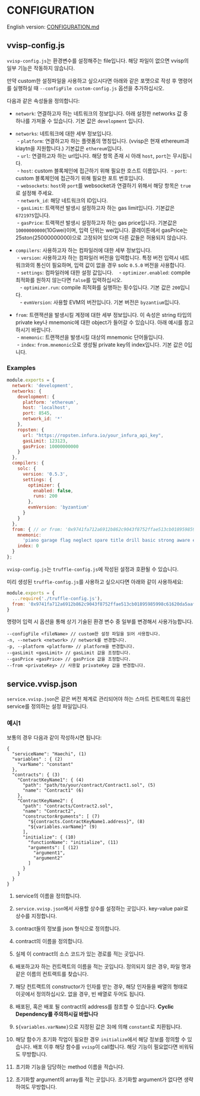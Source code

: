 # CONFIGURATION

English version: [CONFIGURATION.md](./CONFIGURATION.md)

## <a name="config"></a>vvisp-config.js

`vvisp-config.js`는 환경변수를 설정해주는 file입니다.
해당 파일이 없으면 vvisp의 일부 기능은 작동하지 않습니다. 

만약 custom한 설정파일을 사용하고 싶으시다면 아래와 같은 포맷으로 작성 후 명령어를 실행하실 때 `--configFile custom-config.js` 옵션을 추가하십시오.

다음과 같은 속성들을 정의합니다:

- `network`:
    연결하고자 하는 네트워크의 정보입니다.
    아래 설정한 networks 값 중 하나를 가져올 수 있습니다.
    기본 값은 `development` 입니다. 

- `networks`:
    네트워크에 대한 세부 정보입니다.  
  &nbsp;- `platform`:
        연결하고자 하는 플랫폼의 명칭입니다. (vvisp은 현재 ethereum과 klaytn을 지원합니다.)
        기본값은 `ethereum`입니다.  
&nbsp;- `url`:
        연결하고자 하는 url입니다.
        해당 항목 존재 시 아래 `host`, `port`는 무시됩니다.  
&nbsp;- `host`:
        custom 블록체인에 접근하기 위해 필요한 호스트 이름입니다.
&nbsp;- `port`:
        custom 블록체인에 접근하기 위해 필요한 포트 번호입니다.  
&nbsp;- `websockets`:
        `host`와 `port`를 websocket과 연결하기 위해서 해당 항목은 `true`로 설정해 주세요.   
&nbsp;- `network_id`:
        해당 네트워크의 ID입니다.  
&nbsp;- `gasLimit`:
        트랙잭션 발생시 설정하고자 하는 gas limit입니다.
        기본값은 `6721975`입니다.  
&nbsp;- `gasPrice`:
        트랙잭션 발생시 설정하고자 하는 gas price입니다.
        기본값은 `10000000000`(10Gwei)이며, 입력 단위는 wei입니다.
        클레이튼에서 gasPrice는 25ston(25000000000)으로 고정되어 있으며 다른 값들은 허용되지 않습니다.  

- `compilers`:
    사용하고자 하는 컴파일러에 대한 세부 정보입니다.  
&nbsp;- `version`:
        사용하고자 하는 컴파일러 버전을 입력합니다.
        특정 버전 입력시 네트워크와의 통신이 필요하며, 입력 값이 없을 경우 solc `0.5.0` 버전을 사용합니다.  
&nbsp;- `settings`:
        컴파일러에 대한 설정 값입니다.
&nbsp; &nbsp;- `optimizer.enabled`:
            compile 최적화를 원하지 않는다면 `false`를 입력하십시오.  
&nbsp; &nbsp;- `optimizer.run`:
            compile 최적화를 실행하는 횟수입니다.
            기본 값은 `200`입니다.  
&nbsp; &nbsp;- `evmVersion`:
            사용할 EVM의 버전입니다.
            기본 버전은 `byzantium`입니다.

- `from`:
    트랜잭션을 발생시킬 계정에 대한 세부 정보입니다.
    이 속성은 string 타입의 private key나 mnemonic에 대한 object가 들어갈 수 있습니다.
    아래 예시를 참고하시기 바랍니다.   
&nbsp;- `mnemonic`:
        트랜잭션을 발생시킬 대상의 mnemonic 단어들입니다.  
&nbsp;- `index`:
        `from.mnemonic`으로 생성될 private key의 index입니다.
        기본 값은 0입니다.  

### Examples

```javascript
module.exports = {
  network: 'development',
  networks: {
    development: {
      platform: 'ethereum',
      host: 'localhost',
      port: 8545,
      network_id: '*'
    },
    ropsten: {
      url: "https://ropsten.infura.io/your_infura_api_key",
      gasLimit: 123123,
      gasPrice: 10000000000
    }
  },
  compilers: {
    solc: {
      version: '0.5.3',
      settings: {
        optimizer: {
          enabled: false,
          runs: 200
        },
        evmVersion: 'byzantium'
      }
    }
  },
  from: { // or from: '0x9741fa712a6912b862c9043f8752ffae513cb01895985998c61620da5aaf2d2d'
    mnemonic:
      'piano garage flag neglect spare title drill basic strong aware enforce fury',
    index: 0
  }
};
```

`vvisp-config.js`는 `truffle-config.js`에 작성된 설정과 호환될 수 있습니다.

미리 생성된 `truffle-config.js`를 사용하고 싶으시다면 아래와 같이 사용하세요:
```javascript
module.exports = {
  ...require('./truffle-config.js'),
  from: '0x9741fa712a6912b862c9043f8752ffae513cb01895985998c61620da5aaf2d2d'
}
```

명령어 입력 시 옵션을 통해 상기 기술된 환경 변수 중 일부를 변경해서 사용가능합니다.
```
--configFile <fileName> // custom한 설정 파일을 읽어 사용합니다.
-n, --network <network> // network를 변경합니다.
-p, --platform <platform> // platform을 변경합니다.
--gasLimit <gasLimit> // gasLimit 값을 조정합니다.
--gasPrice <gasPrice> // gasPrice 값을 조정합니다.
--from <privateKey> // 사용할 privateKey 값을 변경합니다.
```

## <a name="service"></a>service.vvisp.json

`service.vvisp.json`은 같은 버전 체계로 관리되어야 하는 스마트 컨트랙트의 묶음인 service를 정의하는 설정 파일입니다. 

### 예시1
보통의 경우 다음과 같이 작성하시면 됩니다:
```
{
  "serviceName": "Haechi", (1)
  "variables" : { (2)
    "varName": "constant"
  },
  "contracts": { (3)
    "ContractKeyName1": { (4)
      "path": "path/to/your/contract/Contract1.sol", (5)
      "name": "Contract1" (6)
    },
    "ContractKeyName2": {
      "path": "contracts/Contract2.sol",
      "name": "Contract2",
      "constructorArguments": [ (7)
        "${contracts.ContractKeyName1.address}", (8)
        "${variables.varName}" (9)
      ],
      "initialize": { (10)
        "functionName": "initialize", (11)
        "arguments": [ (12)
          "argument1",
          "argument2"
        ]
      }
    }
  }
}
```

1. service의 이름을 정의합니다.

1. `service.vvisp.json`에서 사용할 상수를 설정하는 곳입니다.
key-value pair로 상수를 지정합니다.

1. contract들의 정보를 json 형식으로 정의합니다.

1. contract의 이름을 정의합니다.

1. 실제 이 contract의 소스 코드가 있는 경로를 적는 곳입니다.

1. 배포하고자 하는 컨트랙트의 이름을 적는 곳입니다.
정의되지 않은 경우, 파일 명과 같은 이름의 컨트랙트를 찾습니다.

1. 해당 컨트랙트의 constructor가 인자를 받는 경우, 해당 인자들을 배열의 형태로 이곳에서 정의하십시오.
없을 경우, 빈 배열로 두어도 됩니다.

1. 배포된, 혹은 배포 될 contract의 address를 참조할 수 있습니다.
**Cyclic Dependency를 주의하시길 바랍니다** 

1. `${variables.varName}`으로 지정된 값은 3)에 의해 `constant`로 치환됩니다. 

1. 해당 함수가 초기화 작업이 필요한 경우 `initialize`에서 해당 정보를 정의할 수 있습니다.
배포 이후 해당 함수를 `vvisp`이 call합니다.
해당 기능이 필요없다면 비워둬도 무방합니다.

1. 초기화 기능을 담당하는 method 이름을 적습니다.

1. 초기화할 argument의 array를 적는 곳입니다.
초기화할 argument가 없다면 생략하여도 무방합니다.
